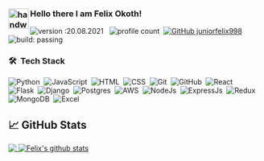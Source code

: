 ### <img alt="handwavegif" src="https://user-images.githubusercontent.com/39513876/112366216-8cfe7400-8cfe-11eb-8116-7d3dbae20e97.gif" width='40' align="left"/> Hello there I am Felix Okoth!
![version :20.08.2021](https://img.shields.io/badge/version-20.08.2021-informational) &nbsp;
![profile count](https://komarev.com/ghpvc/?username=juniorfelix998&color=red)&nbsp;
[![GitHub juniorfelix998](https://img.shields.io/github/followers/juniorfelix998?label=follow&style=social)](https://github.com/juniofelix998)&nbsp;
![build: passing](https://img.shields.io/badge/build-passing-success)

### 🛠 &nbsp;Tech Stack

![Python](https://img.shields.io/badge/-Python-05122A?style=flat&logo=python)&nbsp;
![JavaScript](https://img.shields.io/badge/-JavaScript-05122A?style=flat&logo=javascript)&nbsp;
![HTML](https://img.shields.io/badge/-HTML-05122A?style=flat&logo=HTML5)&nbsp;
![CSS](https://img.shields.io/badge/-CSS-05122A?style=flat&logo=CSS3&logoColor=1572B6)&nbsp;
![Git](https://img.shields.io/badge/-Git-05122A?style=flat&logo=git)&nbsp;
![GitHub](https://img.shields.io/badge/-GitHub-05122A?style=flat&logo=github)&nbsp;
![React](https://img.shields.io/badge/React-20232A?style=for-the-badge&logo=react&logoColor=61DAFB)&nbsp;
![Flask](https://img.shields.io/badge/Flask-000000?style=for-the-badge&logo=flask&logoColor=white)&nbsp;
![Django](https://img.shields.io/badge/Django-092E20?style=for-the-badge&logo=django&logoColor=white)&nbsp;
![Postgres](https://img.shields.io/badge/PostgreSQL-316192?style=for-the-badge&logo=postgresql&logoColor=white)&nbsp;
![AWS](https://img.shields.io/badge/Amazon_AWS-232F3E?style=for-the-badge&logo=amazon-aws&logoColor=white)&nbsp;
![NodeJs](https://img.shields.io/badge/Node.js-43853D?style=for-the-badge&logo=node.js&logoColor=white)&nbsp;
![ExpressJs](https://img.shields.io/badge/Express.js-404D59?style=for-the-badge)&nbsp;
![Redux](https://img.shields.io/badge/Redux-593D88?style=for-the-badge&logo=redux&logoColor=white)&nbsp;
![MongoDB](https://img.shields.io/badge/MongoDB-4EA94B?style=for-the-badge&logo=mongodb&logoColor=white)&nbsp;
![Excel](https://img.shields.io/badge/Microsoft_Excel-217346?style=for-the-badge&logo=microsoft-excel&logoColor=white)&nbsp;


## &#x1f4c8; GitHub Stats
<a href="https://github.com/juniorfelix998">
  <img align="top" src="https://github-readme-stats.vercel.app/api/top-langs/?username=juniorfelix998&layout=compact&theme=prussian&hide=html&langs_count=6" />
</a>
<a href="https://github.com/juniofelix998">
 <img align="top" src="https://github-readme-stats.vercel.app/api?username=juniorfelix998&custom_title=Felix's%20Github%20Stats&count_private=true&show_icons=true&theme=prussian" alt="Felix's github stats"/>
</a>

